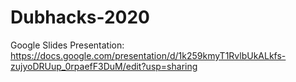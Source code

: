 # Dubhacks-2020

Google Slides Presentation: https://docs.google.com/presentation/d/1k259kmyT1RvlbUkALkfs-zujyoDRUup_0rpaefF3DuM/edit?usp=sharing

